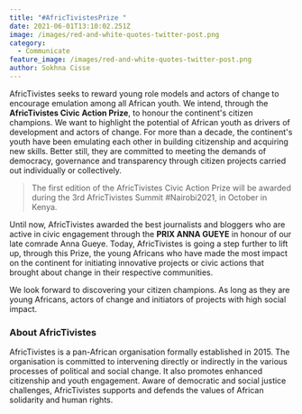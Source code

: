 ```yaml
---
title: "#AfricTivistesPrize "
date: 2021-06-01T13:10:02.251Z
image: /images/red-and-white-quotes-twitter-post.png
category:
  - Communicate
feature_image: /images/red-and-white-quotes-twitter-post.png
author: Sokhna Cisse
---
```

AfricTivistes seeks to reward young role models and actors of change to encourage emulation among all African youth. We intend, through the **AfricTivistes Civic Action Prize**, to honour the continent's citizen champions. We want to highlight the potential of African youth as drivers of development and actors of change. For more than a decade, the continent's youth have been emulating each other in building citizenship and acquiring new skills. Better still, they are committed to meeting the demands of democracy, governance and transparency through citizen projects carried out individually or collectively.

> The first edition of the AfricTivistes Civic Action Prize will be awarded during the 3rd AfricTivistes Summit #Nairobi2021, in October in Kenya.

Until now, AfricTivistes awarded the best journalists and bloggers who are active in civic engagement through the **PRIX ANNA GUEYE** in honour of our late comrade Anna Gueye. Today, AfricTivistes is going a step further to lift up, through this Prize, the young Africans who have made the most impact on the continent for initiating innovative projects or civic actions that brought about change in their respective communities.

We look forward to discovering your citizen champions. As long as they are young Africans, actors of change and initiators of projects with high social impact.

### About AfricTivistes

AfricTivistes is a pan-African organisation formally established in 2015. The organisation is committed to intervening directly or indirectly in the various processes of political and social change. It  also promotes enhanced citizenship and youth engagement. Aware of democratic and social justice challenges, AfricTivistes supports and defends the values of African solidarity and human rights.